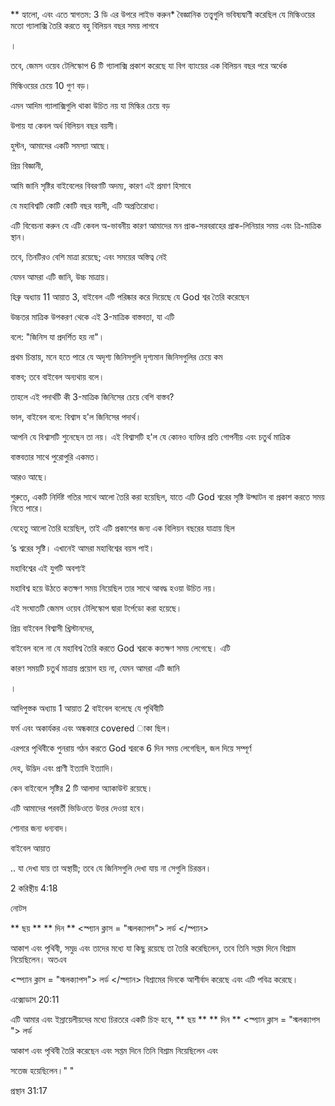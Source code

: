 ** হ্যালো, এবং এতে স্বাগতম: 3 ডি এর উপরে লাইভ করুন*  বৈজ্ঞানিক তত্ত্বগুলি ভবিষ্যদ্বাণী করেছিল যে মিল্কিওয়ের মতো গ্যালাক্সি তৈরি করতে বহু বিলিয়ন বছর সময় লাগবে

।

তবে, জেমস ওয়েব টেলিস্কোপ 6 টি গ্যালাক্সি প্রকাশ করেছে যা বিগ ব্যাংয়ের এক বিলিয়ন বছর পরে অর্ধেক

মিল্কিওয়ের চেয়ে 10 গুণ বড়।

এমন আদিম গ্যালাক্সিগুলি থাকা উচিত নয় যা মিল্কির চেয়ে বড়

উপায় যা কেবল অর্ধ বিলিয়ন বছর বয়সী।

হুস্টন, আমাদের একটি সমস্যা আছে।

প্রিয় বিজ্ঞানী,

আমি জানি সৃষ্টির বাইবেলের বিবরণটি অদম্য, কারণ এই প্রমাণ হিসাবে

যে মহাবিশ্বটি কোটি কোটি বছর বয়সী, এটি অপ্রতিরোধ্য।

এটি বিবেচনা করুন যে এটি কেবল অ-ভাবনীয় কারণ আমাদের মন প্রাক-সরবরাহের প্রাক-লিনিয়ার সময় এবং ত্রি-মাত্রিক স্থান।

তবে, তিনটিরও বেশি মাত্রা রয়েছে; এবং সময়ের অস্তিত্ব নেই

যেমন আমরা এটি জানি, উচ্চ মাত্রায়।

হিব্রু অধ্যায় 11 আয়াত 3, বাইবেল এটি পরিষ্কার করে দিয়েছে যে God শ্বর তৈরি করেছেন

উচ্চতর মাত্রিক উপকরণ থেকে এই 3-মাত্রিক বাস্তবতা, যা এটি

বলে: "জিনিস যা প্রদর্শিত হয় না"।

প্রথম চিন্তায়, মনে হতে পারে যে অদৃশ্য জিনিসগুলি দৃশ্যমান জিনিসগুলির চেয়ে কম

বাস্তব; তবে বাইবেল অন্যথায় বলে।

তাহলে এই পদার্থটি কী 3-মাত্রিক জিনিসের চেয়ে বেশি বাস্তব?

ভাল, বাইবেল বলে: বিশ্বাস হ'ল জিনিসের পদার্থ।

আপনি যে বিশ্বাসটি শুনেছেন তা নয়। এই বিশ্বাসটি হ'ল যে কোনও ব্যক্তির প্রতি গোপনীয় এবং চতুর্থ মাত্রিক

বাস্তবতার সাথে পুরোপুরি একমত।

আরও আছে।

শুরুতে, একটি নির্দিষ্ট গতির সাথে আলো তৈরি করা হয়েছিল, যাতে এটি God শ্বরের সৃষ্টি উদ্ঘাটন বা প্রকাশ করতে সময় নিতে পারে।

যেহেতু আলো তৈরি হয়েছিল, তাই এটি প্রকাশের জন্য এক বিলিয়ন বছরের যাত্রায় ছিল

’s শ্বরের সৃষ্টি। এখানেই আমরা মহাবিশ্বের বয়স পাই।

মহাবিশ্বের এই যুগটি অবশ্যই

মহাবিশ্ব হয়ে উঠতে কতক্ষণ সময় নিয়েছিল তার সাথে আবদ্ধ হওয়া উচিত নয়।

এই সংঘাতটি জেমস ওয়েব টেলিস্কোপ দ্বারা টর্পেডো করা হয়েছে।

প্রিয় বাইবেল বিশ্বাসী খ্রিস্টানদের,

বাইবেল বলে না যে মহাবিশ্ব তৈরি করতে God শ্বরকে কতক্ষণ সময় লেগেছে। এটি

কারণ সময়টি চতুর্থ মাত্রায় প্রয়োগ হয় না, যেমন আমরা এটি জানি

।

আদিপুস্তক অধ্যায় 1 আয়াত 2 বাইবেল বলেছে যে পৃথিবীটি

ফর্ম এবং অকার্যকর এবং অন্ধকারে covered াকা ছিল।

এরপরে পৃথিবীকে পুনরায় গঠন করতে God শ্বরকে 6 দিন সময় লেগেছিল, জল দিয়ে সম্পূর্ণ

দেহ, উদ্ভিদ এবং প্রাণী ইত্যাদি ইত্যাদি।

কেন বাইবেলে সৃষ্টির 2 টি আলাদা অ্যাকাউন্ট রয়েছে।

এটি আমাদের পরবর্তী ভিডিওতে উত্তর দেওয়া হবে।

শোনার জন্য ধন্যবাদ।

বাইবেল আয়াত

.. যা দেখা যায় তা অস্থায়ী; তবে যে জিনিসগুলি দেখা যায় না সেগুলি চিরন্তন।

2 করিন্থীয় 4:18

নোটস

** ছয় ** ** দিন ** <স্প্যান ক্লাস = "স্মলক্যাপস"> লর্ড </স্প্যান>

আকাশ এবং পৃথিবী, সমুদ্র এবং তাদের মধ্যে যা কিছু রয়েছে তা তৈরি করেছিলেন, তবে তিনি সপ্তম দিনে বিশ্রাম নিয়েছিলেন। অতএব

<স্প্যান ক্লাস = "স্মলক্যাপস"> লর্ড </স্প্যান> বিশ্রামের দিনকে আশীর্বাদ করেছে এবং এটি পবিত্র করেছে।

এক্সোডাস 20:11

এটি আমার এবং ইস্রায়েলীয়দের মধ্যে চিরতরে একটি চিহ্ন হবে, ** ছয় ** ** দিন ** <স্প্যান ক্লাস = "স্মলক্যাপস "> লর্ড </span>

আকাশ এবং পৃথিবী তৈরি করেছেন এবং সপ্তম দিনে তিনি বিশ্রাম নিয়েছিলেন এবং

সতেজ হয়েছিলেন।" "

প্রস্থান 31:17